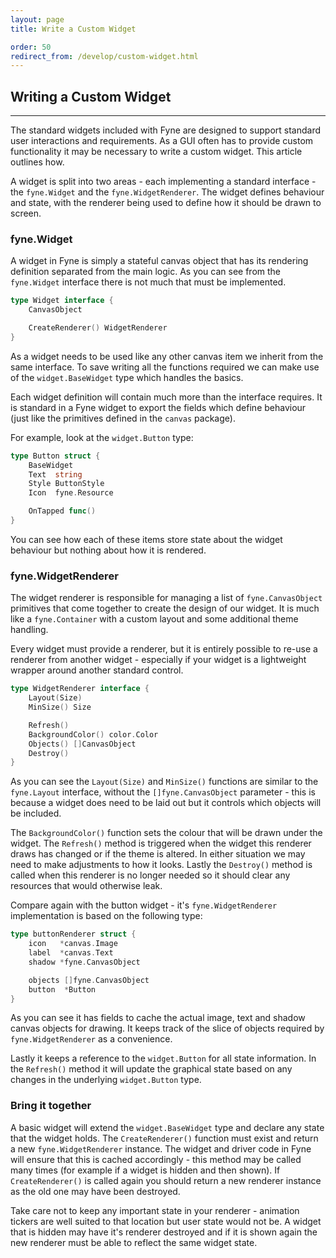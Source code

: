 ```yaml
---
layout: page
title: Write a Custom Widget

order: 50
redirect_from: /develop/custom-widget.html
---
```


## Writing a Custom Widget

---

The standard widgets included with Fyne are designed to support standard user interactions and requirements.
As a GUI often has to provide custom functionality it may be necessary to write a custom widget.
This article outlines how.

A widget is split into two areas - each implementing a standard interface - the `fyne.Widget` and the `fyne.WidgetRenderer`. The widget defines behaviour and state, with the renderer being used to define how it should be drawn to screen.

### fyne.Widget

A widget in Fyne is simply a stateful canvas object that has its rendering
definition separated from the main logic. As you can see from the `fyne.Widget`
interface there is not much that must be implemented.

```go
type Widget interface {
	CanvasObject

	CreateRenderer() WidgetRenderer
}

```

As a widget needs to be used like any other canvas item we inherit from the same interface.
To save writing all the functions required we can make use of the `widget.BaseWidget` type which handles the basics.

Each widget definition will contain much more than the interface requires.
It is standard in a Fyne widget to export the fields which define behaviour
(just like the primitives defined in the `canvas` package).

For example, look at the `widget.Button` type:

```go
type Button struct {
	BaseWidget
	Text  string
	Style ButtonStyle
	Icon  fyne.Resource

	OnTapped func()
}
```

You can see how each of these items store state about the widget behaviour but nothing about how it is rendered.

### fyne.WidgetRenderer

The widget renderer is responsible for managing a list of `fyne.CanvasObject` primitives that come together to create the design of our widget. It is much like
a `fyne.Container` with a custom layout and some additional theme handling.

Every widget must provide a renderer, but it is entirely possible to re-use a renderer from another widget - especially if your widget is a lightweight wrapper around another standard control.

```go
type WidgetRenderer interface {
	Layout(Size)
	MinSize() Size

	Refresh()
	BackgroundColor() color.Color
	Objects() []CanvasObject
	Destroy()
}
```

As you can see the `Layout(Size)` and `MinSize()` functions are similar to the
`fyne.Layout` interface, without the `[]fyne.CanvasObject` parameter - this is because a widget does need to be laid out but it controls which objects will be included.

The `BackgroundColor()` function sets the colour that will be drawn under the widget.
The `Refresh()` method is triggered when the widget this renderer draws has changed or if the theme is altered.
In either situation we may need to make adjustments to how it looks.
Lastly the `Destroy()` method is called when this renderer is no longer needed so it should clear any resources that would otherwise leak.

Compare again with the button widget - it's `fyne.WidgetRenderer` implementation is based on the following type:

```go
type buttonRenderer struct {
	icon   *canvas.Image
	label  *canvas.Text
	shadow *fyne.CanvasObject

	objects []fyne.CanvasObject
	button  *Button
}
```

As you can see it has fields to cache the actual image, text and shadow canvas
objects for drawing.
It keeps track of the slice of objects required by `fyne.WidgetRenderer` as a convenience.

Lastly it keeps a reference to the `widget.Button` for all state information.
In the `Refresh()` method it will update the graphical state based on any changes
in the underlying `widget.Button` type.

### Bring it together

A basic widget will extend the `widget.BaseWidget` type and declare any state
that the widget holds.
The `CreateRenderer()` function must exist and return a new `fyne.WidgetRenderer` instance. The widget and driver code in Fyne will ensure that this
is cached accordingly - this method may be called many times (for example if a
widget is hidden and then shown). If `CreateRenderer()` is called again you
should return a new renderer instance as the old one may have been destroyed.

Take care not to keep any important state in your renderer - animation tickers
are well suited to that location but user state would not be. A widget that is
hidden may have it's renderer destroyed and if it is shown again the new renderer
must be able to reflect the same widget state.
